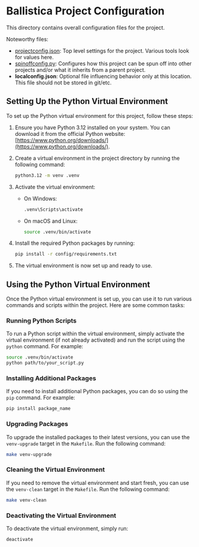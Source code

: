 # Ballistica Project Configuration

This directory contains overall configuration files for the project.

Noteworthy files:
- [projectconfig.json](projectconfig.json): Top level settings for the project.
  Various tools look for values here.
- [spinoffconfig.py](spinoffconfig.py): Configures how this project can be
  spun off into other projects and/or what it inherits from a parent project.
- **localconfig.json**: Optional file influencing behavior only at this
  location. This file should not be stored in git/etc.

## Setting Up the Python Virtual Environment

To set up the Python virtual environment for this project, follow these steps:

1. Ensure you have Python 3.12 installed on your system. You can download it from the official Python website: [https://www.python.org/downloads/](https://www.python.org/downloads/).

2. Create a virtual environment in the project directory by running the following command:
   ```sh
   python3.12 -m venv .venv
   ```

3. Activate the virtual environment:
   - On Windows:
     ```sh
     .venv\Scripts\activate
     ```
   - On macOS and Linux:
     ```sh
     source .venv/bin/activate
     ```

4. Install the required Python packages by running:
   ```sh
   pip install -r config/requirements.txt
   ```

5. The virtual environment is now set up and ready to use.

## Using the Python Virtual Environment

Once the Python virtual environment is set up, you can use it to run various commands and scripts within the project. Here are some common tasks:

### Running Python Scripts

To run a Python script within the virtual environment, simply activate the virtual environment (if not already activated) and run the script using the `python` command. For example:
```sh
source .venv/bin/activate
python path/to/your_script.py
```

### Installing Additional Packages

If you need to install additional Python packages, you can do so using the `pip` command. For example:
```sh
pip install package_name
```

### Upgrading Packages

To upgrade the installed packages to their latest versions, you can use the `venv-upgrade` target in the `Makefile`. Run the following command:
```sh
make venv-upgrade
```

### Cleaning the Virtual Environment

If you need to remove the virtual environment and start fresh, you can use the `venv-clean` target in the `Makefile`. Run the following command:
```sh
make venv-clean
```

### Deactivating the Virtual Environment

To deactivate the virtual environment, simply run:
```sh
deactivate
```
